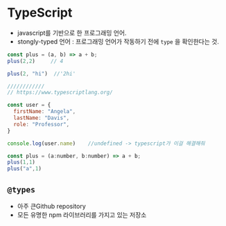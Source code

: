 # TypeScript

- javascript를 기반으로 한 프로그래밍 언어.
- stongly-typed 언어 : 프로그래밍 언어가 작동하기 전에 `type` 을 확인한다는 것.

```js
const plus = (a, b) => a + b;
plus(2,2)     // 4

plus(2, "hi")  //'2hi'

////////////
// https://www.typescriptlang.org/

const user = {
  firstName: "Angela",
  lastName: "Davis",
  role: "Professor",
}

console.log(user.name)    //undefined -> typescript가 이걸 해결해줘
```

```js
const plus = (a:number, b:number) => a + b;
plus(1,1)
plus("a",1)
```

## `@types` 

- 아주 큰Github repository
- 모든 유명한 npm 라이브러리를 가지고 있는 저장소
